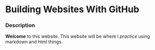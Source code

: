 # Building Websites With GitHub

### Description

**Welcome** to this website. This website will be where I *practice* using markdown and html things. 
